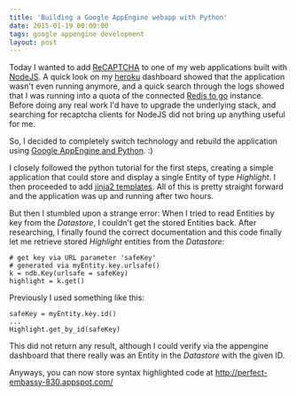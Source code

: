 ```yaml
---
title: 'Building a Google AppEngine webapp with Python'
date: 2015-01-19 00:00:00
tags: google appengine development
layout: post
---
```

Today I wanted to add [ReCAPTCHA][3] to one of my web applications built with [NodeJS][4]. A quick look on my [heroku][5] dashboard showed that the application wasn't even running anymore, and a quick search through the logs showed that I was running into a quota of the connected [Redis to go][6] instance. Before doing any real work I'd have to upgrade the underlying stack, and searching for recaptcha clients for NodeJS did not bring up anything useful for me.

So, I decided to completely switch technology and rebuild the application using [Google AppEngine and Python][1]. :)

I closely followed the python tutorial for the first steps, creating a simple application that could store and display a single Entity of type *Highlight*. I then proceeded to add [jinja2 templates][7]. All of this is pretty straight forward and the application was up and running after two hours.

But then I stumbled upon a strange error: When I tried to read Entities by key from the *Datastore*, I couldn't get the stored Entities back. After researching, I finally found the correct documentation and this code finally let me retrieve stored *Highlight* entities from the *Datastore*:

    # get key via URL parameter 'safeKey'
    # generated via myEntity.key.urlsafe()
    k = ndb.Key(urlsafe = safeKey)
    highlight = k.get()

Previously I used something like this:

    safeKey = myEntity.key.id()
    ...
    Highlight.get_by_id(safeKey)

This did not return any result, although I could verify via the appengine dashboard that there really was an Entity in the *Datastore* with the given ID.

Anyways, you can now store syntax highlighted code at http://perfect-embassy-830.appspot.com/

[0]: https://cloud.google.com/appengine/docs/python/
[1]: https://github.com/MoriTanosuke/highlighty/
[2]: http://perfect-embassy-830.appspot.com/
[3]: https://www.google.com/recaptcha/intro/index.html
[4]: http://nodejs.org/
[5]: https://www.heroku.com/
[6]: http://redistogo.com/
[7]: https://cloud.google.com/appengine/docs/python/gettingstartedpython27/templates

